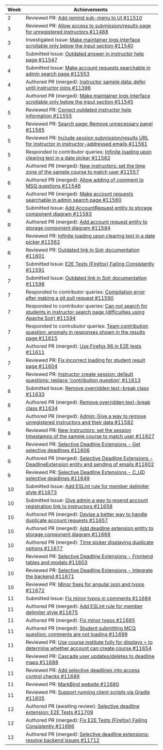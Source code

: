 | Week | Achievements |
| ---- | ------------ |
| 2 | Reviewed PR: [Add remind sub-menu to UI #11510](https://github.com/TEAMMATES/teammates/pull/11510) |
| 3 | Reviewed PR: [Allow access to submission/results page for unregistered instructors #11488](https://github.com/TEAMMATES/teammates/pull/11488) |
| 3 | Investigated Issue: [Make maintainer logs interface scrollable only below the input section #11540](https://github.com/TEAMMATES/teammates/issues/11540)
| 4 | Submitted Issue: [Outdated answer in instructor help page #11547](https://github.com/TEAMMATES/teammates/issues/11547) |
| 4 | Submitted Issue: [Make account requests searchable in admin search page #11553](https://github.com/TEAMMATES/teammates/issues/11553) |
| 4 | Authored PR (merged): [Instructor sample data: defer until instructor joins #11396](https://github.com/TEAMMATES/teammates/pull/11396) |
| 4 | Authored PR (merged): [Make maintainer logs interface scrollable only below the input section #11545](https://github.com/TEAMMATES/teammates/pull/11545) |
| 5 | Reviewed PR: [Correct outdated instructor help information #11555](https://github.com/TEAMMATES/teammates/pull/11555) |
| 5 | Reviewed PR: [Search page: Remove unnecessary panel #11565](https://github.com/TEAMMATES/teammates/pull/11565) |
| 5 | Reviewed PR: [Include session submission/results URL for instructor in instructor-addressed emails #11561](https://github.com/TEAMMATES/teammates/pull/11561) |
| 5 | Responded to contributor queries: [Infinite loading upon clearing text in a date picker #11562](https://github.com/TEAMMATES/teammates/pull/11562#issuecomment-1034017883) |
| 5 | Authored PR (merged): [New instructors: set the time zone of the sample course to match user #11557](https://github.com/TEAMMATES/teammates/pull/11557) |
| 6 | Authored PR (merged): [Allow adding of comment to MSQ questions #11546](https://github.com/TEAMMATES/teammates/pull/11546) |
| 6 | Authored PR (merged): [Make account requests searchable in admin search page #11560](https://github.com/TEAMMATES/teammates/pull/11560) |
| R | Submitted Issue: [Add AccountRequest entity to storage component diagram #11583](https://github.com/TEAMMATES/teammates/issues/11583) |
| R | Authored PR (merged): [Add account request entity to storage component diagram #11584](https://github.com/TEAMMATES/teammates/pull/11584) |
| R | Reviewed PR: [Infinite loading upon clearing text in a date picker #11562](https://github.com/TEAMMATES/teammates/pull/11562) |
| R | Reviewed PR: [Outdated link in Solr documentation #11601](https://github.com/TEAMMATES/teammates/pull/11601) |
| 7 | Submitted Issue: [E2E Tests (Firefox) Failing Consistently #11591](https://github.com/TEAMMATES/teammates/issues/11591) |
| 7 | Submitted Issue: [Outdated link in Solr documentation #11598](https://github.com/TEAMMATES/teammates/issues/11598) |
| 7 | Responded to contributor queries: [Compilation error after making a git pull request #11590](https://github.com/TEAMMATES/teammates/issues/11590#issuecomment-1048168634) |
| 7 | Responded to contributor queries: [Can not search for students in instructor search page (difficulties using Apache Solr) #11594](https://github.com/TEAMMATES/teammates/issues/11594#issuecomment-1050635825) |
| 7 | Responded to contrubutor queries: [Team contribution question: anomaly in responses shown in the results page #11615](https://github.com/TEAMMATES/teammates/issues/11615#issuecomment-1056505377) |
| 7 | Authored PR (merged): [Use Firefox 96 in E2E tests #11611](https://github.com/TEAMMATES/teammates/pull/11611) |
| 7 | Reviewed PR: [Fix incorrect loading for student result page #11604](https://github.com/TEAMMATES/teammates/pull/11604) |
| 7 | Reviewed PR: [Instructor create session: default questions: replace 'contribution question' #11613](https://github.com/TEAMMATES/teammates/pull/11613) |
| 8 | Submitted Issue: [Remove overridden text-break class #11633](https://github.com/TEAMMATES/teammates/issues/11633) |
| 8 | Authored PR (merged): [Remove overridden text-break class #11634](https://github.com/TEAMMATES/teammates/pull/11634) |
| 8 | Authored PR (merged): [Admin: Give a way to remove unregistered instructors and their data #11582](https://github.com/TEAMMATES/teammates/pull/11582) |
| 8 | Reviewed PR: [New instructors: set the session timestamps of the sample course to match user #11627](https://github.com/TEAMMATES/teammates/pull/11627) |
| 8 | Reviewed PR: [Selective Deadline Extensions - Get selective deadlines #11606](https://github.com/TEAMMATES/teammates/pull/11606) |
| 9 | Authored PR (merged): [Selective Deadline Extensions - DeadlineExtension entity and sending of emails #11602](https://github.com/TEAMMATES/teammates/pull/11602) |
| 9 | Reviewed PR: [Selective Deadline Extensions - C_UD selective deadlines #11649](https://github.com/TEAMMATES/teammates/pull/11649) |
| 10 | Submitted Issue: [Add ESLint rule for member delimiter style #11673](https://github.com/TEAMMATES/teammates/issues/11673) |
| 10 | Submitted Issue: [Give admin a way to resend account registration link to instructors #11658](https://github.com/TEAMMATES/teammates/issues/11658) |
| 10 | Authored PR (merged): [Devise a better way to handle duplicate account requests #11657](https://github.com/TEAMMATES/teammates/pull/11657) |
| 10 | Authored PR (merged): [Add deadline extension entity to storage component diagram #11668](https://github.com/TEAMMATES/teammates/pull/11668) |
| 10 | Authored PR (merged): [Time picker displaying duplicate options #11677](https://github.com/TEAMMATES/teammates/pull/11677) |
| 10 | Reviewed PR: [Selective Deadline Extensions - Frontend tables and modals #11603](https://github.com/TEAMMATES/teammates/pull/11603) |
| 10 | Reviewed PR: [Selective Deadline Extensions - Integrate the backend #11671](https://github.com/TEAMMATES/teammates/pull/11671) |
| 10 | Reviewed PR: [Minor fixes for angular.json and typos #11672](https://github.com/TEAMMATES/teammates/pull/11672) |
| 11 | Submitted Issue: [Fix minor typos in comments #11684](https://github.com/TEAMMATES/teammates/issues/11684) |
| 11 | Authored PR (merged): [Add ESLint rule for member delimiter style #11675](https://github.com/TEAMMATES/teammates/pull/11675) |
| 11 | Authored PR (merged): [Fix minor typos #11685](https://github.com/TEAMMATES/teammates/pull/11685) |
| 11 | Authored PR (merged): [Student submitting MCQ question: comments are not loading #11699](https://github.com/TEAMMATES/teammates/pull/11699) |
| 11 | Reviewed PR: [Use course institute fully for displays + to determine whether account can create course #11654](https://github.com/TEAMMATES/teammates/pull/11654) |
| 11 | Reviewed PR: [Cascade user updates/deletes to deadline maps #11688](https://github.com/TEAMMATES/teammates/pull/11688) |
| 11 | Reviewed PR: [Add selective deadlines into access control checks #11689](https://github.com/TEAMMATES/teammates/pull/11689) |
| 11 | Reviewed PR: [MarkBind website #11680](https://github.com/TEAMMATES/teammates/pull/11680) |
| 11 | Reviewed PR: [Support running client scripts via Gradle #11605](https://github.com/TEAMMATES/teammates/pull/11605) |
| 12 | Authored PR (awaiting review): [Selective deadline extension: E2E Tests #11709](https://github.com/TEAMMATES/teammates/pull/11709) |
| 12 | Authored PR (merged): [Fix E2E Tests (Firefox) Failing Consistently #11686](https://github.com/TEAMMATES/teammates/pull/11686) |
| 12 | Authored PR (merged): [Selective deadline extensions: resolve backend issues #11712](https://github.com/TEAMMATES/teammates/pull/11712) |
